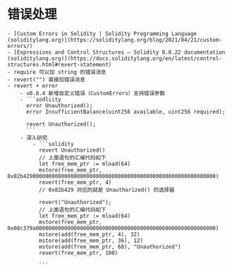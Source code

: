 # 错误处理
	- [Custom Errors in Solidity | Solidity Programming Language (soliditylang.org)](https://soliditylang.org/blog/2021/04/21/custom-errors/)
	- [Expressions and Control Structures — Solidity 0.8.22 documentation (soliditylang.org)](https://docs.soliditylang.org/en/latest/control-structures.html#revert-statement)
	- require 可以加 string 的错误消息
	- revert("") 直接加错误消息
	- revert + error
		- v0.8.4 新增自定义错误（CustomErrors）支持错误参数
		- ```sodliity
		  error Unauthorized();
		  error InsufficientBalance(uint256 available, uint256 required);
		  
		  revert Unauthorized();
		  ```
		- 深入研究
			- ```solidity
			  revert Unauthorized()
			  // 上面语句的汇编代码如下
			  let free_mem_ptr := mload(64)
			  mstore(free_mem_ptr, 0x82b4290000000000000000000000000000000000000000000000000000000000)
			  revert(free_mem_ptr, 4)
			  // 0x82b429 对应的就是 Unauthorized() 的选择器
			  
			  revert("Unauthorized");
			  // 上面语句的汇编代码如下
			  let free_mem_ptr := mload(64)
			  mstore(free_mem_ptr, 0x08c379a000000000000000000000000000000000000000000000000000000000)
			  mstore(add(free_mem_ptr, 4), 32)
			  mstore(add(free_mem_ptr, 36), 12)
			  mstore(add(free_mem_ptr, 68), "Unauthorized")
			  revert(free_mem_ptr, 100)
			  
			  ```